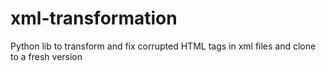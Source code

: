 # xml-transformation
Python lib to transform and fix corrupted HTML tags in xml files and clone to a fresh version 
